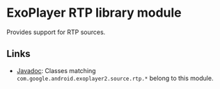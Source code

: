 # ExoPlayer RTP library module #

Provides support for RTP sources.

## Links ##

* [Javadoc][]: Classes matching `com.google.android.exoplayer2.source.rtp.*`
  belong to this module.

[Javadoc]: https://google.github.io/ExoPlayer/doc/reference/index.html
